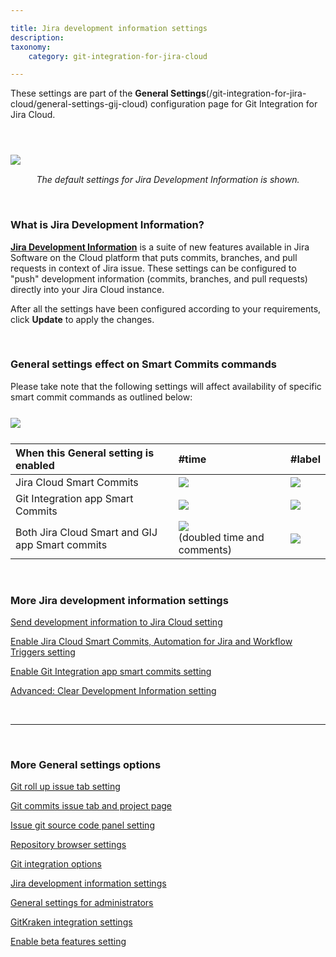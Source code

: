 ```yaml
---

title: Jira development information settings
description:
taxonomy:
    category: git-integration-for-jira-cloud

---
```


<div class="bbb-callout bbb--tip">
    <div class="irow">
    <div class="ilogobox">
        <span class="logoimg"></span>
    </div>
    <div class="imsgbox">
        These settings are part of the <a><b>General Settings</b></a>(/git-integration-for-jira-cloud/general-settings-gij-cloud) configuration page for Git Integration for Jira Cloud.
    </div>
    </div>
</div>

&nbsp;

<img src='/wp-content/uploads/gij-gitcloud-jira-dev-info-general-settings.png' style='display:block;margin:25px auto 15px auto;max-width:100%' />

<div align=center>
    <i>The default settings for Jira Development Information is shown.</i>
</div>

&nbsp;

### What is Jira Development Information?

[**Jira Development Information**](/git-integration-for-jira-cloud/jira-development-information-gij-cloud) is a suite of new features available in Jira Software on the Cloud platform that puts commits, branches, and pull requests in context of Jira issue. These settings can be configured to "push" development information (commits, branches, and pull requests) directly into your Jira Cloud instance.

After all the settings have been configured according to your requirements, click **Update** to apply the changes.

&nbsp;

### General settings effect on Smart Commits commands

Please take note that the following settings will affect availability of specific smart commit commands as outlined below:

<img src='/wp-content/uploads/gij-gitcloud-jira-dev-info-smart-commits-req-sel.png' style='display:block;margin:25px auto;max-width:100%' />

| When this General setting is enabled | \#time | \#label |
|:---|:---|:---|
| Jira Cloud Smart Commits | ![](/wp-content/uploads/gij-matrix-open-check-green.png) | ![](/wp-content/uploads/gij-matrix-open-not-red.png) |
| Git Integration app Smart Commits | ![](/wp-content/uploads/gij-matrix-open-check-green.png) | ![](/wp-content/uploads/gij-matrix-open-check-green.png) |
|Both Jira Cloud Smart and GIJ app Smart commits | ![](/wp-content/uploads/gij-matrix-open-check-green.png)<br>(doubled time and comments) | ![](/wp-content/uploads/gij-matrix-open-check-green.png) |

&nbsp;

### More Jira development information settings

[Send development information to Jira Cloud setting](/git-integration-for-jira-cloud/send-development-information-to-jira-cloud-setting-gij-cloud)

[Enable Jira Cloud Smart Commits, Automation for Jira and Workflow Triggers setting](/git-integration-for-jira-cloud/enable-jira-cloud-smart-commits-automation-for-jira-and-workflow-triggers-setting-gij-cloud)

[Enable Git Integration app smart commits setting](/git-integration-for-jira-cloud/enable-git-integration-app-smart-commits-setting-gij-cloud)

[Advanced: Clear Development Information setting](/git-integration-for-jira-cloud/advanced-clear-development-information-setting-gij-cloud)

&nbsp;
* * *
&nbsp;

### More General settings options

[Git roll up issue tab setting](/git-integration-for-jira-cloud/git-roll-up-issue-tab-setting-gij-cloud)

[Git commits issue tab and project page](/git-integration-for-jira-cloud/git-commits-issue-tab-and-project-page-gij-cloud)

[Issue git source code panel setting](/git-integration-for-jira-cloud/issue-git-source-code-panel-setting-gij-cloud)

[Repository browser settings](/git-integration-for-jira-cloud/repository-browser-general-settings-gij-cloud)

[Git integration options](/git-integration-for-jira-cloud/git-integration-options-gij-cloud)

[Jira development information settings](/git-integration-for-jira-cloud/jira-development-information-settings-gij-cloud)

[General settings for administrators](/git-integration-for-jira-cloud/general-settings-for-administrators-gij-cloud)

[GitKraken integration settings](/git-integration-for-jira-cloud/gitkraken-integration-settings-gij-cloud)

[Enable beta features setting](/git-integration-for-jira-cloud/enable-beta-features-setting-gij-cloud)

